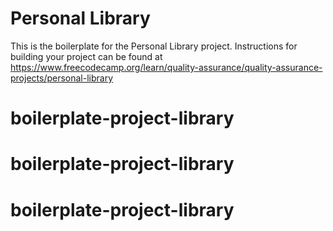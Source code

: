# Personal Library

This is the boilerplate for the Personal Library project. Instructions for building your project can be found at https://www.freecodecamp.org/learn/quality-assurance/quality-assurance-projects/personal-library
# boilerplate-project-library
# boilerplate-project-library
# boilerplate-project-library
